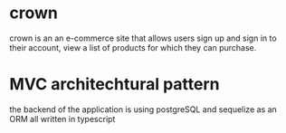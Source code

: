 # crown 
crown is an an e-commerce site that allows users sign up and sign in to their account, view a list of products for which they can purchase.

# MVC architechtural pattern
the backend of the application is using postgreSQL and sequelize as an ORM all written in typescript 
